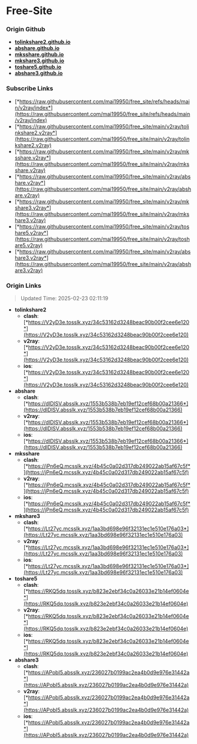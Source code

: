 # Free-Site

### Origin Github

- [**tolinkshare2.github.io**](https://github.com/tolinkshare2/tolinkshare2.github.io)
- [**abshare.github.io**](https://github.com/abshare/abshare.github.io)
- [**mksshare.github.io**](https://github.com/mksshare/mksshare.github.io)
- [**mkshare3.github.io**](https://github.com/mkshare3/mkshare3.github.io)
- [**toshare5.github.io**](https://github.com/toshare5/toshare5.github.io)
- [**abshare3.github.io**](https://github.com/abshare3/abshare3.github.io)

### Subscribe Links

- [*https://raw.githubusercontent.com/mai19950/free_site/refs/heads/main/v2ray/index*](https://raw.githubusercontent.com/mai19950/free_site/refs/heads/main/v2ray/index)
- [*https://raw.githubusercontent.com/mai19950/free_site/main/v2ray/tolinkshare2.v2ray*](https://raw.githubusercontent.com/mai19950/free_site/main/v2ray/tolinkshare2.v2ray)
- [*https://raw.githubusercontent.com/mai19950/free_site/main/v2ray/mksshare.v2ray*](https://raw.githubusercontent.com/mai19950/free_site/main/v2ray/mksshare.v2ray)
- [*https://raw.githubusercontent.com/mai19950/free_site/main/v2ray/abshare.v2ray*](https://raw.githubusercontent.com/mai19950/free_site/main/v2ray/abshare.v2ray)
- [*https://raw.githubusercontent.com/mai19950/free_site/main/v2ray/mkshare3.v2ray*](https://raw.githubusercontent.com/mai19950/free_site/main/v2ray/mkshare3.v2ray)
- [*https://raw.githubusercontent.com/mai19950/free_site/main/v2ray/toshare5.v2ray*](https://raw.githubusercontent.com/mai19950/free_site/main/v2ray/toshare5.v2ray)
- [*https://raw.githubusercontent.com/mai19950/free_site/main/v2ray/abshare3.v2ray*](https://raw.githubusercontent.com/mai19950/free_site/main/v2ray/abshare3.v2ray)

### Origin Links

> Updated Time: 2025-02-23 02:11:19

- **tolinkshare2**
  - **clash**: [*https://V2yD3e.tosslk.xyz/34c53162d3248beac90b00f2cee6e120*](https://V2yD3e.tosslk.xyz/34c53162d3248beac90b00f2cee6e120)
  - **v2ray**: [*https://V2yD3e.tosslk.xyz/34c53162d3248beac90b00f2cee6e120*](https://V2yD3e.tosslk.xyz/34c53162d3248beac90b00f2cee6e120)
  - **ios**: [*https://V2yD3e.tosslk.xyz/34c53162d3248beac90b00f2cee6e120*](https://V2yD3e.tosslk.xyz/34c53162d3248beac90b00f2cee6e120)
- **abshare**
  - **clash**: [*https://dIDlSV.absslk.xyz/1553b538b7eb19ef12cef68b00a21366*](https://dIDlSV.absslk.xyz/1553b538b7eb19ef12cef68b00a21366)
  - **v2ray**: [*https://dIDlSV.absslk.xyz/1553b538b7eb19ef12cef68b00a21366*](https://dIDlSV.absslk.xyz/1553b538b7eb19ef12cef68b00a21366)
  - **ios**: [*https://dIDlSV.absslk.xyz/1553b538b7eb19ef12cef68b00a21366*](https://dIDlSV.absslk.xyz/1553b538b7eb19ef12cef68b00a21366)
- **mksshare**
  - **clash**: [*https://jPn6eQ.mcsslk.xyz/4b45c0a02d317db249022ab15af67c5f*](https://jPn6eQ.mcsslk.xyz/4b45c0a02d317db249022ab15af67c5f)
  - **v2ray**: [*https://jPn6eQ.mcsslk.xyz/4b45c0a02d317db249022ab15af67c5f*](https://jPn6eQ.mcsslk.xyz/4b45c0a02d317db249022ab15af67c5f)
  - **ios**: [*https://jPn6eQ.mcsslk.xyz/4b45c0a02d317db249022ab15af67c5f*](https://jPn6eQ.mcsslk.xyz/4b45c0a02d317db249022ab15af67c5f)
- **mkshare3**
  - **clash**: [*https://Lt27yc.mcsslk.xyz/1aa3bd698e96f32131ec1e510e176a03*](https://Lt27yc.mcsslk.xyz/1aa3bd698e96f32131ec1e510e176a03)
  - **v2ray**: [*https://Lt27yc.mcsslk.xyz/1aa3bd698e96f32131ec1e510e176a03*](https://Lt27yc.mcsslk.xyz/1aa3bd698e96f32131ec1e510e176a03)
  - **ios**: [*https://Lt27yc.mcsslk.xyz/1aa3bd698e96f32131ec1e510e176a03*](https://Lt27yc.mcsslk.xyz/1aa3bd698e96f32131ec1e510e176a03)
- **toshare5**
  - **clash**: [*https://RKQ5dq.tosslk.xyz/b823e2ebf34c0a26033e21b14ef0604e*](https://RKQ5dq.tosslk.xyz/b823e2ebf34c0a26033e21b14ef0604e)
  - **v2ray**: [*https://RKQ5dq.tosslk.xyz/b823e2ebf34c0a26033e21b14ef0604e*](https://RKQ5dq.tosslk.xyz/b823e2ebf34c0a26033e21b14ef0604e)
  - **ios**: [*https://RKQ5dq.tosslk.xyz/b823e2ebf34c0a26033e21b14ef0604e*](https://RKQ5dq.tosslk.xyz/b823e2ebf34c0a26033e21b14ef0604e)
- **abshare3**
  - **clash**: [*https://APobI5.absslk.xyz/236027b0199ac2ea4b0d9e976e31442a*](https://APobI5.absslk.xyz/236027b0199ac2ea4b0d9e976e31442a)
  - **v2ray**: [*https://APobI5.absslk.xyz/236027b0199ac2ea4b0d9e976e31442a*](https://APobI5.absslk.xyz/236027b0199ac2ea4b0d9e976e31442a)
  - **ios**: [*https://APobI5.absslk.xyz/236027b0199ac2ea4b0d9e976e31442a*](https://APobI5.absslk.xyz/236027b0199ac2ea4b0d9e976e31442a)
